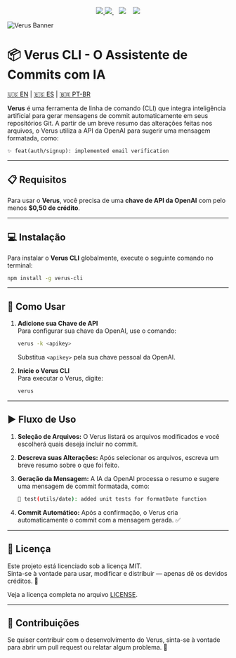<p align="center">
  <a href="https://github.com/euandresimoes/verus">
      <img src="https://img.shields.io/badge/🚀-REPO-FFE162?style=for-the-badge&labelColor=000000"/>
  </a>
  <a href="https://www.npmjs.com/package/verus-cli">
    <img src="https://img.shields.io/npm/v/verus-cli?label=%F0%9F%93%A6+NPM&labelColor=black&color=%233F0071&style=for-the-badge"/>
  </a>
  &nbsp;&nbsp;
  <img src="https://img.shields.io/github/stars/euandresimoes/verus?style=for-the-badge&label=%E2%AD%90%20STARS&labelColor=black&color=%23FB2576"/>
  &nbsp;&nbsp;
  <img src="https://img.shields.io/github/repo-size/euandresimoes/verus?style=for-the-badge&label=%F0%9F%9B%A0%EF%B8%8F%20SIZE&labelColor=black&color=%23332FD0"/>
</p>

![Verus Banner](https://github.com/user-attachments/assets/5173589a-5dd8-4fd4-9536-7e039365acae)

# 📦 Verus CLI - O Assistente de Commits com IA

[🇺🇸 EN](https://github.com/euandresimoes/verus/blob/master/README.md) | [🇪🇸 ES](https://github.com/euandresimoes/verus/blob/master/README.es.md) | [🇧🇷 PT-BR](https://github.com/euandresimoes/verus/blob/master/README.pt-br.md) 

**Verus** é uma ferramenta de linha de comando (CLI) que integra inteligência artificial para gerar mensagens de commit automaticamente em seus repositórios Git. A partir de um breve resumo das alterações feitas nos arquivos, o Verus utiliza a API da OpenAI para sugerir uma mensagem formatada, como:

`✨ feat(auth/signup): implemented email verification`

---

## 📋 Requisitos

Para usar o **Verus**, você precisa de uma **chave de API da OpenAI** com pelo menos **$0,50 de crédito**.

---

## 💻 Instalação

Para instalar o **Verus CLI** globalmente, execute o seguinte comando no terminal:

```bash
npm install -g verus-cli
```

---

## 🚀 Como Usar

1. **Adicione sua Chave de API**  
   Para configurar sua chave da OpenAI, use o comando:

   ```bash
   verus -k <apikey>
   ```

   Substitua `<apikey>` pela sua chave pessoal da OpenAI.

2. **Inicie o Verus CLI**  
   Para executar o Verus, digite:

   ```bash
   verus
   ```

---

## ▶️ Fluxo de Uso

1. **Seleção de Arquivos:** O Verus listará os arquivos modificados e você escolherá quais deseja incluir no commit.  
2. **Descreva suas Alterações:** Após selecionar os arquivos, escreva um breve resumo sobre o que foi feito.  
3. **Geração da Mensagem:** A IA da OpenAI processa o resumo e sugere uma mensagem de commit formatada, como:

   ```bash
   🧪 test(utils/date): added unit tests for formatDate function
   ```

4. **Commit Automático:** Após a confirmação, o Verus cria automaticamente o commit com a mensagem gerada. ✅

---

## 📝 Licença

Este projeto está licenciado sob a licença MIT.  
Sinta-se à vontade para usar, modificar e distribuir — apenas dê os devidos créditos. 🤝

Veja a licença completa no arquivo [LICENSE](./LICENSE).

---

## 🤝 Contribuições

Se quiser contribuir com o desenvolvimento do Verus, sinta-se à vontade para abrir um pull request ou relatar algum problema. 🚀

